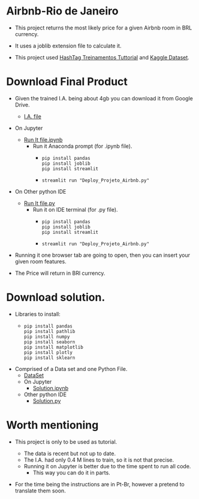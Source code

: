 # Airbnb-Rio de Janeiro
- This project returns the most likely price for a given Airbnb room in BRL currency.
- It uses a joblib extension file to calculate it.

- This project used <a id="raw-url" href="https://hashtag.eadplataforma.com/login/aHR0cHM6Ly9oYXNodGFnLmVhZHBsYXRhZm9ybWEuY29tL2hvbWUv/">HashTag Treinamentos Tuttorial</a> and <a id="raw-url" href="https://drive.google.com/file/d/1_GwEdPOgkAgLQgOFFWO7mRBdZuldqsUq/view?usp=sharing">Kaggle Dataset</a>. 

# Download Final Product
- Given the trained I.A. being about 4gb you can download it from Google Drive. 
  - <a id="raw-url" href="https://drive.google.com/file/d/19OebdmshemrRQlBJniPQJDpFGXH88Ybz/view?usp=sharing">I.A. file</a>

- On Jupyter
  - <a id="raw-url" href="https://github.com/FelipeGuerra5/Airbnb_Rio/blob/main/Deploy_Projeto_Airbnb.ipynb">Run It file.ipynb</a>
    - Run it Anaconda prompt (for .ipynb file).
      - ```commandline
        pip install pandas
        pip install joblib
        pip install streamlit 
        ```
      - ```commandline
        streamlit run "Deploy_Projeto_Airbnb.py"
        ```
        

- On Other python IDE
  - <a id="raw-url" href="https://github.com/FelipeGuerra5/Airbnb_Rio/blob/main/Deploy_Projeto_Airbnb.py">Run It file.py</a>
    - Run it on IDE terminal (for .py file).
      - ```commandline
        pip install pandas
        pip install joblib
        pip install streamlit 
        ```
      - ```commandline
        streamlit run "Deploy_Projeto_Airbnb.py"
        ```
- Running it one browser tab are going to open, then you can insert your given room features.
- The Price will return in BRl currency.

# Download solution.
- Libraries to install:
  - ```commandline
    pip install pandas
    pip install pathlib
    pip install numpy
    pip install seaborn
    pip install matplotlib
    pip install plotly
    pip install sklearn
    ```
- Comprised of a Data set and one Python File.
  - <a id="raw-url" href="https://drive.google.com/file/d/1_GwEdPOgkAgLQgOFFWO7mRBdZuldqsUq/view?usp=sharing">DataSet</a>
  - On Jupyter
    - <a id="raw-url" href="https://github.com/FelipeGuerra5/Airbnb_Rio/blob/main/Solution_Airbnb_Rio.ipynb">Solution.ipynb</a>
  - Other python IDE
    - <a id="raw-url" href="https://github.com/FelipeGuerra5/Airbnb_Rio/blob/main/Solution_Airbnb_Rio.py">Solution.py</a>
  
# Worth mentioning
- This project is only to be used as tutorial.
  - The data is recent but not up to date.
  - The I.A. had only 0.4 M lines to train, so it is not that precise.
  - Running it on Jupyter is better due to the time spent to run all code.
    - This way you can do it in parts.

- For the time being the instructions are in Pt-Br, however a pretend to translate them soon.